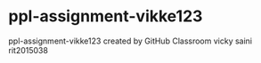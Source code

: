# ppl-assignment-vikke123
ppl-assignment-vikke123 created by GitHub Classroom
vicky saini
rit2015038
